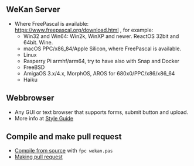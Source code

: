 ## WeKan Server

- Where FreePascal is available: https://www.freepascal.org/download.html , for example:
  - Win32 and Win64: Win2k, WinXP and newer. ReactOS 32bit and 64bit. Wine.
  - macOS PPC/x86_84/Apple Silicon, where FreePascal is available.
  - Linux
  - Rasperry Pi armhf/arm64, try to have also with Snap and Docker
  - FreeBSD
  - AmigaOS 3.x/4.x, MorphOS, AROS for 680x0/PPC/x86/x86_64
  - Haiku

## Webbrowser

- Any GUI or text browser that supports forms, submit button and upload.
- More info at [Style Guide](StyleGuide.md)

## Compile and make pull request

- [Compile from source](CompileFromSource.md) with <code>fpc wekan.pas</code>
- [Making pull request](MakingPullRequest.md)
